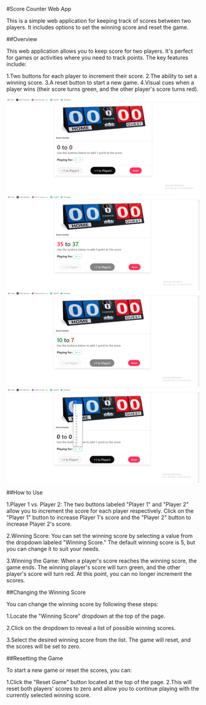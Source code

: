#Score Counter Web App

This is a simple web application for keeping track of scores between two players. It includes options to set the winning score and reset the game.


##Overview

This web application allows you to keep score for two players. It's perfect for games or activities where you need to track points. The key features include:

1.Two buttons for each player to increment their score.
2.The ability to set a winning score.
3.A reset button to start a new game.
4.Visual cues when a player wins (their score turns green, and the other player's score turns red).


![screenshot](ss/1.png)
![screenshot](ss/2.png)
![screenshot](ss/3.png)
![screenshot](ss/4.png)


##How to Use

1.Player 1 vs. Player 2: The two buttons labeled "Player 1" and "Player 2" allow you to increment the score for each player respectively. Click on the "Player 1" button to increase Player 1's score and the "Player 2" button to increase Player 2's score.

2.Winning Score: You can set the winning score by selecting a value from the dropdown labeled "Winning Score." The default winning score is 5, but you can change it to suit your needs.

3.Winning the Game: When a player's score reaches the winning score, the game ends. The winning player's score will turn green, and the other player's score will turn red. At this point, you can no longer increment the scores.


##Changing the Winning Score

You can change the winning score by following these steps:

1.Locate the "Winning Score" dropdown at the top of the page.

2.Click on the dropdown to reveal a list of possible winning scores.

3.Select the desired winning score from the list. The game will reset, and the scores will be set to zero.


##Resetting the Game

To start a new game or reset the scores, you can:

1.Click the "Reset Game" button located at the top of the page.
2.This will reset both players' scores to zero and allow you to continue playing with the currently selected winning score.